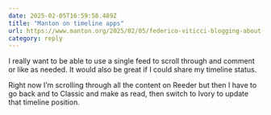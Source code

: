 ```yaml
---
date: 2025-02-05T16:59:58.489Z
title: "Manton on timeline apps"
url: https://www.manton.org/2025/02/05/federico-viticci-blogging-about-timeline.html
category: reply
---
```

I really want to be able to use a single feed to scroll through and comment or like as needed. It would also be great if I could share my timeline status.

Right now I’m scrolling through all the content on Reeder but then I have to go back and to Classic and make as read, then switch to Ivory to update that timeline position.
